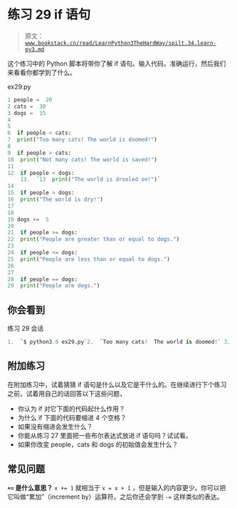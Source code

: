 # 练习 29 if 语句

> 原文：[`www.bookstack.cn/read/LearnPython3TheHardWay/spilt.34.learn-py3.md`](https://www.bookstack.cn/read/LearnPython3TheHardWay/spilt.34.learn-py3.md)

这个练习中的 Python 脚本将带你了解 if 语句。输入代码，准确运行，然后我们来看看你都学到了什么。

ex29.py

```py
1 people =  20
2 cats =  30
3 dogs =  15
4
5
6  if people < cats:
7  print("Too many cats! The world is doomed!")
8
9  if people > cats:
10  print("Not many cats! The world is saved!")
11
12  if people < dogs:
    13.  `13  print("The world is drooled on!")` 
14
15  if people > dogs:
16  print("The world is dry!")
17
18
19 dogs +=  5
20
21  if people >= dogs:
22  print("People are greater than or equal to dogs.")
23
24  if people <= dogs:
25  print("People are less than or equal to dogs.")
26
27
28  if people == dogs:
29  print("People are dogs.")
```

## 你会看到

练习 29 会话

```py
1.  `$ python3.6 ex29.py`2.  `Too many cats!  The world is doomed!` 3.  `The world is dry!`4.  `People are greater than or equal to dogs.`5.  `People are less than or equal to dogs.`6.  `People are dogs.`
```

## 附加练习

在附加练习中，试着猜猜 if 语句是什么以及它是干什么的。在继续进行下个练习之前，试着用自己的话回答以下这些问题，

*   你认为 if 对它下面的代码起什么作用？
*   为什么 if 下面的代码要缩进 4 个空格？
*   如果没有缩进会发生什么？
*   你能从练习 27 里面把一些布尔表达式放进 if 语句吗？试试看。
*   如果你改变 people，cats 和 dogs 的初始值会发生什么？

## 常见问题

**`+=` 是什么意思？** `x += 1` 就相当于 `x = x + 1` ，但是输入的内容更少。你可以把它叫做“累加”（increment by）运算符。之后你还会学到 `-=` 这样类似的表达。